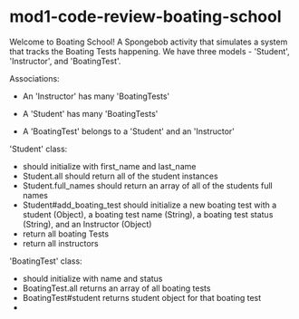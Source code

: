 # mod1-code-review-boating-school

Welcome to Boating School!  A Spongebob activity that simulates a system that tracks the Boating Tests happening.  We have three models - 'Student', 'Instructor', and 'BoatingTest'.

Associations:

* An 'Instructor' has many 'BoatingTests'

* A 'Student' has many 'BoatingTests'

* A 'BoatingTest' belongs to a 'Student' and an 'Instructor'

'Student' class:
* should initialize with first_name and last_name
* Student.all should return all of the student instances
* Student.full_names should return an array of all of the students full names
* Student#add_boating_test should initialize a new boating test with a student (Object), a boating test name (String), a boating test status (String), and an Instructor (Object)
* return all boating Tests
* return all instructors


'BoatingTest' class:
* should initialize with name and status
* BoatingTest.all returns an array of all boating tests
* BoatingTest#student returns student object for that boating test
*
